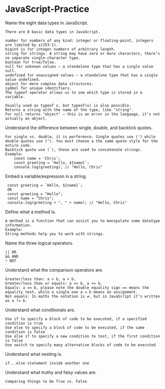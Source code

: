 # JavaScript-Practice

Name the eight data types in JavaScript.

    There are 8 basic data types in JavaScript.

    number for numbers of any kind: integer or floating-point, integers are limited by ±(253-1).
    bigint is for integer numbers of arbitrary length.
    string for strings. A string may have zero or more characters, there’s no separate single-character type.
    boolean for true/false.
    null for unknown values – a standalone type that has a single value null.
    undefined for unassigned values – a standalone type that has a single value undefined.
    object for more complex data structures.
    symbol for unique identifiers.
    The typeof operator allows us to see which type is stored in a variable.

    Usually used as typeof x, but typeof(x) is also possible.
    Returns a string with the name of the type, like "string".
    For null returns "object" – this is an error in the language, it’s not actually an object.

Understand the difference between single, double, and backtick quotes.

    For single vs. double, it is perference. Single quotes use (') while double quotes use ("). You must choose a the same quote style for the entire code.
    Basktick quote use (`), these are used to concatenate strings.
    Example:
        const name = 'Chris';
        const greeting = `Hello, ${name}`;
        console.log(greeting); // "Hello, Chris"

Embed a variable/expression in a string.

     const greeting = `Hello, ${name}`;
     OR
     const greeting = "Hello";
     const name = "Chris";
     console.log(greeting + ", " + name); // "Hello, Chris"

Define what a method is.

    A method is a function that can assist you to manipulate some datatype information.
    Example:
    String methods help you to work with strings.

Name the three logical operators.

    || OR
    && AND
    ! NOT

Understand what the comparison operators are.

    Greater/less than: a > b, a < b.
    Greater/less than or equals: a >= b, a <= b.
    Equals: a == b, please note the double equality sign == means the equality test, while a single one a = b means an assignment.
    Not equals: In maths the notation is ≠, but in JavaScript it’s written as a != b.

Understand what conditionals are.

    Use if to specify a block of code to be executed, if a specified condition is true
    Use else to specify a block of code to be executed, if the same condition is false
    Use else if to specify a new condition to test, if the first condition is false
    Use switch to specify many alternative blocks of code to be executed

Understand what nesting is.

    if...else statement inside another one

Understand what truthy and falsy values are.

    Comparing things to be True vs. False